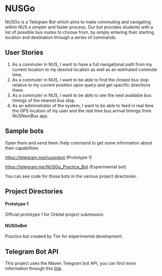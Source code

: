 # NUSGo
NUSGo is a Telegram Bot which aims to make commuting and navigating within NUS a simpler and faster process. Our bot provides students with a list of possible bus routes to choose from, by simply entering their starting location and destination through a series of commands. 

## User Stories
1. As a commuter in NUS, I want to have a full navigational path from my current location to my desired
location as well as an estimated commute time.
2. As a commuter in NUS, I want to be able to find the closest bus stop relative to my current position
upon query and get specific directions there.
3. As a commuter in NUS, I want to be able to see the next available bus timings of the nearest bus stop.
4. As an administrator of the system, I want to be able to feed in real time the GPS location of my user
and the real time bus arrival timings from NUSNextBus app.

## Sample bots
Open them and send them /help command to get some information about their capabilities:

https://telegram.me/nusgobot (Prototype 1)

https://telegram.me/NUSGo_Practice_Bot (Experimental bot)

You can see code for those bots in the various project directories.

## Project Directories
#### Prototype 1
Official prototype 1 for Orbital project submission.
#### NUSGoBot
Practice bot created by Tim for experimental development.

## Telegram Bot API
This project uses the Maven Telegram bot API, you can find more information through this [link](https://github.com/rubenlagus/TelegramBots).
